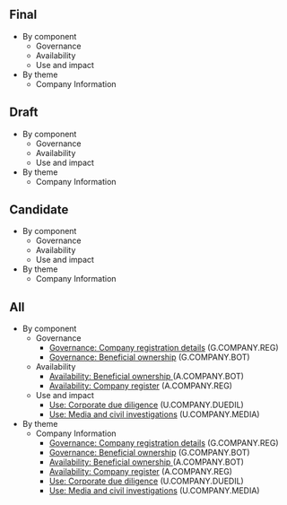 

## Final


* By component
    * Governance
    * Availability
    * Use and impact
* By theme
    * Company Information

## Draft


* By component
    * Governance
    * Availability
    * Use and impact
* By theme
    * Company Information

## Candidate


* By component
    * Governance
    * Availability
    * Use and impact
* By theme
    * Company Information

## All


* By component
    * Governance
        * [Governance: Company registration details](../indicators/G.COMPANY.REG.md) (G.COMPANY.REG)
        * [Governance: Beneficial ownership](../indicators/G.COMPANY.BOT.md) (G.COMPANY.BOT)
    * Availability
        * [Availability: Beneficial ownership ](../indicators/A.COMPANY.BOT.md) (A.COMPANY.BOT)
        * [Availability: Company register](../indicators/A.COMPANY.REG.md) (A.COMPANY.REG)
    * Use and impact
        * [Use: Corporate due diligence](../indicators/U.COMPANY.DUEDIL.md) (U.COMPANY.DUEDIL)
        * [Use: Media and civil investigations](../indicators/U.COMPANY.MEDIA.md) (U.COMPANY.MEDIA)
* By theme
    * Company Information
        * [Governance: Company registration details](../indicators/G.COMPANY.REG.md) (G.COMPANY.REG)
        * [Governance: Beneficial ownership](../indicators/G.COMPANY.BOT.md) (G.COMPANY.BOT)
        * [Availability: Beneficial ownership ](../indicators/A.COMPANY.BOT.md) (A.COMPANY.BOT)
        * [Availability: Company register](../indicators/A.COMPANY.REG.md) (A.COMPANY.REG)
        * [Use: Corporate due diligence](../indicators/U.COMPANY.DUEDIL.md) (U.COMPANY.DUEDIL)
        * [Use: Media and civil investigations](../indicators/U.COMPANY.MEDIA.md) (U.COMPANY.MEDIA)